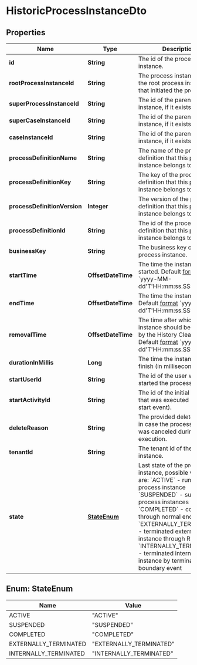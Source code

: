 

# HistoricProcessInstanceDto


## Properties

Name | Type | Description | Notes
------------ | ------------- | ------------- | -------------
**id** | **String** | The id of the process instance. |  [optional]
**rootProcessInstanceId** | **String** | The process instance id of the root process instance that initiated the process. |  [optional]
**superProcessInstanceId** | **String** | The id of the parent process instance, if it exists. |  [optional]
**superCaseInstanceId** | **String** | The id of the parent case instance, if it exists. |  [optional]
**caseInstanceId** | **String** | The id of the parent case instance, if it exists. |  [optional]
**processDefinitionName** | **String** | The name of the process definition that this process instance belongs to. |  [optional]
**processDefinitionKey** | **String** | The key of the process definition that this process instance belongs to. |  [optional]
**processDefinitionVersion** | **Integer** | The version of the process definition that this process instance belongs to. |  [optional]
**processDefinitionId** | **String** | The id of the process definition that this process instance belongs to. |  [optional]
**businessKey** | **String** | The business key of the process instance. |  [optional]
**startTime** | **OffsetDateTime** | The time the instance was started. Default [format](https://docs.camunda.org/manual/7.16/reference/rest/overview/date-format/) &#x60;yyyy-MM-dd&#39;T&#39;HH:mm:ss.SSSZ&#x60;. |  [optional]
**endTime** | **OffsetDateTime** | The time the instance ended. Default [format](https://docs.camunda.org/manual/7.16/reference/rest/overview/date-format/) &#x60;yyyy-MM-dd&#39;T&#39;HH:mm:ss.SSSZ&#x60;. |  [optional]
**removalTime** | **OffsetDateTime** | The time after which the instance should be removed by the History Cleanup job. Default [format](https://docs.camunda.org/manual/7.16/reference/rest/overview/date-format/) &#x60;yyyy-MM-dd&#39;T&#39;HH:mm:ss.SSSZ&#x60;. |  [optional]
**durationInMillis** | **Long** | The time the instance took to finish (in milliseconds). |  [optional]
**startUserId** | **String** | The id of the user who started the process instance. |  [optional]
**startActivityId** | **String** | The id of the initial activity that was executed (e.g., a start event). |  [optional]
**deleteReason** | **String** | The provided delete reason in case the process instance was canceled during execution. |  [optional]
**tenantId** | **String** | The tenant id of the process instance. |  [optional]
**state** | [**StateEnum**](#StateEnum) | Last state of the process instance, possible values are:  &#x60;ACTIVE&#x60; - running process instance  &#x60;SUSPENDED&#x60; - suspended process instances  &#x60;COMPLETED&#x60; - completed through normal end event  &#x60;EXTERNALLY_TERMINATED&#x60; - terminated externally, for instance through REST API  &#x60;INTERNALLY_TERMINATED&#x60; - terminated internally, for instance by terminating boundary event |  [optional]



## Enum: StateEnum

Name | Value
---- | -----
ACTIVE | &quot;ACTIVE&quot;
SUSPENDED | &quot;SUSPENDED&quot;
COMPLETED | &quot;COMPLETED&quot;
EXTERNALLY_TERMINATED | &quot;EXTERNALLY_TERMINATED&quot;
INTERNALLY_TERMINATED | &quot;INTERNALLY_TERMINATED&quot;



